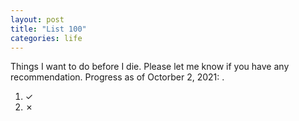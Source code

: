 ```yaml
---
layout: post
title: "List 100"
categories: life
---
```


Things I want to do before I die. Please let me know if you have any recommendation.
Progress as of  Octorber 2, 2021: .

1. ✓ 
2. ✗